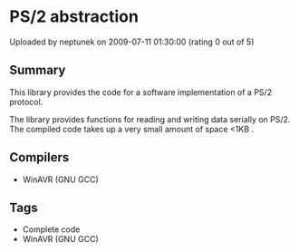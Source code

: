 # PS/2 abstraction

Uploaded by neptunek on 2009-07-11 01:30:00 (rating 0 out of 5)

## Summary

This library provides the code for a software implementation of a PS/2 protocol.  

The library provides functions for reading and writing data serially on PS/2. The compiled code takes up a very small amount of space <1KB .

## Compilers

- WinAVR (GNU GCC)

## Tags

- Complete code
- WinAVR (GNU GCC)
